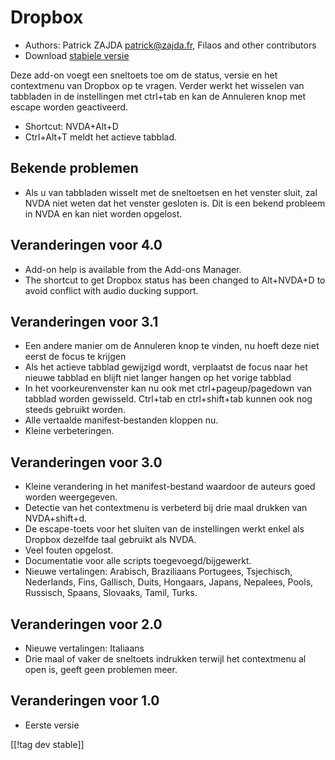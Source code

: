 # Dropbox #

* Authors: Patrick ZAJDA <patrick@zajda.fr>, Filaos and other contributors
* Download [stabiele versie][1]

Deze add-on voegt een sneltoets toe om de status, versie en het contextmenu
van Dropbox op te vragen. Verder werkt het wisselen van tabbladen in de
instellingen met ctrl+tab en kan de Annuleren knop met escape worden
geactiveerd.

* Shortcut: NVDA+Alt+D
* Ctrl+Alt+T meldt het actieve tabblad.

## Bekende problemen ##

* Als u van tabbladen wisselt met de sneltoetsen en het venster sluit, zal NVDA niet weten dat het venster gesloten is.
Dit is een bekend probleem in NVDA en kan niet worden opgelost.


## Veranderingen voor 4.0 ##

* Add-on help is available from the Add-ons Manager.
* The shortcut to get Dropbox status has been changed to Alt+NVDA+D to avoid
  conflict with audio ducking support.

## Veranderingen voor 3.1 ##

* Een andere manier om de Annuleren knop te vinden, nu hoeft deze niet eerst
  de focus te krijgen
* Als het actieve tabblad gewijzigd wordt, verplaatst de focus naar het
  nieuwe tabblad en blijft niet langer hangen op het vorige tabblad
* In het voorkeurenvenster kan nu ook met ctrl+pageup/pagedown van tabblad
  worden gewisseld. Ctrl+tab en ctrl+shift+tab kunnen ook nog steeds
  gebruikt worden.
* Alle vertaalde manifest-bestanden kloppen nu.
* Kleine verbeteringen.

## Veranderingen voor 3.0 ##

* Kleine verandering in het manifest-bestand waardoor de auteurs goed worden
  weergegeven.
* Detectie van het contextmenu is verbeterd bij drie maal drukken van
  NVDA+shift+d.
* De escape-toets voor het sluiten van de instellingen werkt enkel als
  Dropbox dezelfde taal gebruikt als NVDA.
* Veel fouten opgelost.
* Documentatie voor alle scripts toegevoegd/bijgewerkt.
* Nieuwe vertalingen: Arabisch, Braziliaans Portugees, Tsjechisch,
  Nederlands, Fins, Gallisch, Duits, Hongaars, Japans, Nepalees, Pools,
  Russisch, Spaans, Slovaaks, Tamil, Turks.

## Veranderingen voor 2.0 ##

* Nieuwe vertalingen: Italiaans
* Drie maal of vaker de sneltoets indrukken terwijl het contextmenu al open
  is, geeft geen problemen meer.

## Veranderingen voor 1.0 ##

* Eerste versie

[[!tag dev stable]]

[1]: https://addons.nvda-project.org/files/get.php?file=dx
